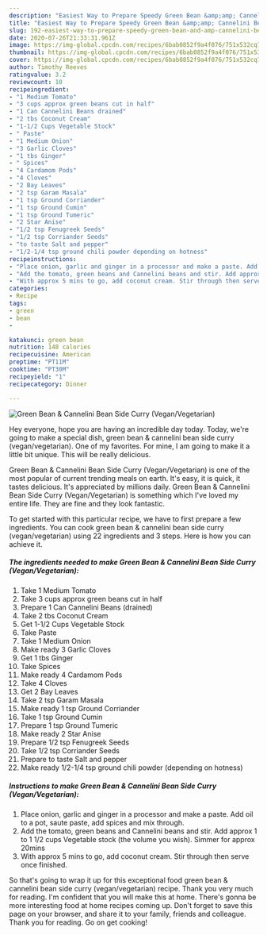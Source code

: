 ```yaml
---
description: "Easiest Way to Prepare Speedy Green Bean &amp;amp; Cannelini Bean Side Curry (Vegan/Vegetarian)"
title: "Easiest Way to Prepare Speedy Green Bean &amp;amp; Cannelini Bean Side Curry (Vegan/Vegetarian)"
slug: 192-easiest-way-to-prepare-speedy-green-bean-and-amp-cannelini-bean-side-curry-vegan-vegetarian
date: 2020-07-26T21:33:31.961Z
image: https://img-global.cpcdn.com/recipes/6bab0852f9a4f076/751x532cq70/green-bean-cannelini-bean-side-curry-veganvegetarian-recipe-main-photo.jpg
thumbnail: https://img-global.cpcdn.com/recipes/6bab0852f9a4f076/751x532cq70/green-bean-cannelini-bean-side-curry-veganvegetarian-recipe-main-photo.jpg
cover: https://img-global.cpcdn.com/recipes/6bab0852f9a4f076/751x532cq70/green-bean-cannelini-bean-side-curry-veganvegetarian-recipe-main-photo.jpg
author: Timothy Reeves
ratingvalue: 3.2
reviewcount: 10
recipeingredient:
- "1 Medium Tomato"
- "3 cups approx green beans cut in half"
- "1 Can Cannelini Beans drained"
- "2 tbs Coconut Cream"
- "1-1/2 Cups Vegetable Stock"
- " Paste"
- "1 Medium Onion"
- "3 Garlic Cloves"
- "1 tbs Ginger"
- " Spices"
- "4 Cardamom Pods"
- "4 Cloves"
- "2 Bay Leaves"
- "2 tsp Garam Masala"
- "1 tsp Ground Corriander"
- "1 tsp Ground Cumin"
- "1 tsp Ground Tumeric"
- "2 Star Anise"
- "1/2 tsp Fenugreek Seeds"
- "1/2 tsp Corriander Seeds"
- "to taste Salt and pepper"
- "1/2-1/4 tsp ground chili powder depending on hotness"
recipeinstructions:
- "Place onion, garlic and ginger in a processor and make a paste. Add oil to a pot, saute paste, add spices and mix through."
- "Add the tomato, green beans and Cannelini beans and stir. Add approx 1 to 1 1/2 cups Vegetable stock (the volume you wish). Simmer for approx 20mins"
- "With approx 5 mins to go, add coconut cream. Stir through then serve once finished."
categories:
- Recipe
tags:
- green
- bean
- 

katakunci: green bean  
nutrition: 148 calories
recipecuisine: American
preptime: "PT11M"
cooktime: "PT30M"
recipeyield: "1"
recipecategory: Dinner

---
```



![Green Bean &amp; Cannelini Bean Side Curry (Vegan/Vegetarian)](https://img-global.cpcdn.com/recipes/6bab0852f9a4f076/751x532cq70/green-bean-cannelini-bean-side-curry-veganvegetarian-recipe-main-photo.jpg)

Hey everyone, hope you are having an incredible day today. Today, we're going to make a special dish, green bean &amp; cannelini bean side curry (vegan/vegetarian). One of my favorites. For mine, I am going to make it a little bit unique. This will be really delicious.

Green Bean &amp; Cannelini Bean Side Curry (Vegan/Vegetarian) is one of the most popular of current trending meals on earth. It's easy, it is quick, it tastes delicious. It's appreciated by millions daily. Green Bean &amp; Cannelini Bean Side Curry (Vegan/Vegetarian) is something which I've loved my entire life. They are fine and they look fantastic.




To get started with this particular recipe, we have to first prepare a few ingredients. You can cook green bean &amp; cannelini bean side curry (vegan/vegetarian) using 22 ingredients and 3 steps. Here is how you can achieve it.

<!--inarticleads1-->

##### The ingredients needed to make Green Bean &amp; Cannelini Bean Side Curry (Vegan/Vegetarian):

1. Take 1 Medium Tomato
1. Take 3 cups approx green beans cut in half
1. Prepare 1 Can Cannelini Beans (drained)
1. Take 2 tbs Coconut Cream
1. Get 1-1/2 Cups Vegetable Stock
1. Take  Paste
1. Take 1 Medium Onion
1. Make ready 3 Garlic Cloves
1. Get 1 tbs Ginger
1. Take  Spices
1. Make ready 4 Cardamom Pods
1. Take 4 Cloves
1. Get 2 Bay Leaves
1. Take 2 tsp Garam Masala
1. Make ready 1 tsp Ground Corriander
1. Take 1 tsp Ground Cumin
1. Prepare 1 tsp Ground Tumeric
1. Make ready 2 Star Anise
1. Prepare 1/2 tsp Fenugreek Seeds
1. Take 1/2 tsp Corriander Seeds
1. Prepare to taste Salt and pepper
1. Make ready 1/2-1/4 tsp ground chili powder (depending on hotness)




<!--inarticleads2-->

##### Instructions to make Green Bean &amp; Cannelini Bean Side Curry (Vegan/Vegetarian):

1. Place onion, garlic and ginger in a processor and make a paste. Add oil to a pot, saute paste, add spices and mix through.
1. Add the tomato, green beans and Cannelini beans and stir. Add approx 1 to 1 1/2 cups Vegetable stock (the volume you wish). Simmer for approx 20mins
1. With approx 5 mins to go, add coconut cream. Stir through then serve once finished.




So that's going to wrap it up for this exceptional food green bean &amp; cannelini bean side curry (vegan/vegetarian) recipe. Thank you very much for reading. I'm confident that you will make this at home. There's gonna be more interesting food at home recipes coming up. Don't forget to save this page on your browser, and share it to your family, friends and colleague. Thank you for reading. Go on get cooking!
